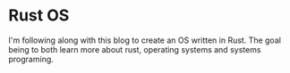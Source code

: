# Rust OS

I'm following along with this blog to create an OS written in Rust. The goal being to both learn more
about rust, operating systems and systems programing.

[blog]: https://os.phil-opp.com/
